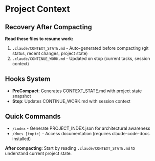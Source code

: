 # Project Context

## Recovery After Compacting

**Read these files to resume work:**
1. `.claude/CONTEXT_STATE.md` - Auto-generated before compacting (git status, recent changes, project state)
2. `.claude/CONTINUE_WORK.md` - Updated on stop (current tasks, session context)

## Hooks System

- **PreCompact**: Generates CONTEXT_STATE.md with project state snapshot
- **Stop**: Updates CONTINUE_WORK.md with session context

## Quick Commands

- `/index` - Generate PROJECT_INDEX.json for architectural awareness
- `/docs [topic]` - Access documentation (requires claude-code-docs installed)

**After compacting**: Start by reading `.claude/CONTEXT_STATE.md` to understand current project state.
